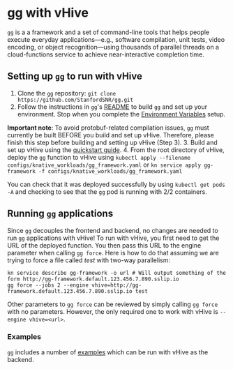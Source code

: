 # gg with vHive
`gg` is a a framework and a set of command-line tools that helps people execute everyday applications—e.g., software compilation, unit tests, video encoding, or object recognition—using thousands of parallel threads on a cloud-functions service to achieve near-interactive completion time.

## Setting up `gg` to run with vHive
1. Clone the `gg` repository: `git clone https://github.com/StanfordSNR/gg.git`
2. Follow the instructions in `gg`'s [README](https://github.com/StanfordSNR/gg#readme) to build `gg` and set up your environment.
Stop when you complete the [Environment Variables](https://github.com/StanfordSNR/gg#environment-variables) setup.

**Important note**: To avoid protobuf-related compilation issues, `gg` must currently be built BEFORE you build and set up vHive. Therefore, please finish this step before building and setting up vHive (Step 3).
3. Build and set up vHive using the [quickstart guide](https://github.com/ease-lab/vhive/blob/main/docs/quickstart_guide.md).
4. From the root directory of vHive, deploy the `gg` function to vHive using `kubectl apply --filename configs/knative_workloads/gg_framework.yaml` or `kn service apply gg-framework -f configs/knative_workloads/gg_framework.yaml`

You can check that it was deployed successfully by using `kubectl get pods -A` and checking to see that the `gg` pod is running with 2/2 containers.

## Running `gg` applications
Since `gg` decouples the frontend and backend, no changes are needed to run `gg` applications with vHive!
To run with vHive, you first need to get the URL of the deployed function.
You then pass this URL to the engine parameter when calling `gg force`.
Here is how to do that assuming we are trying to force a file called *test* with two-way parallelism:
```
kn service describe gg-framework -o url # Will output something of the form http://gg-framework.default.123.456.7.890.sslip.io
gg force --jobs 2 --engine vhive=http://gg-framework.default.123.456.7.890.sslip.io test
```

Other parameters to `gg force` can be reviewed by simply calling `gg force` with no parameters.
However, the only required one to work with vHive is `--engine vhive=<url>`.

### Examples
`gg` includes a number of [examples](https://github.com/StanfordSNR/gg/tree/master/examples) which can be run with vHive as the backend.
